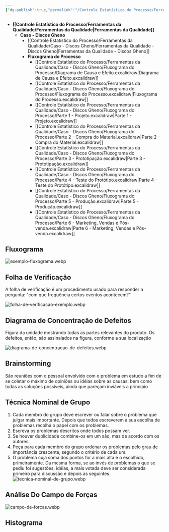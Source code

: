 ```yaml
---
{"dg-publish":true,"permalink":"/Controle Estatístico do Processo/Ferramentas da Qualidade/Ferramentas da Qualidade/","created":"2025-05-21T08:18:50.133-03:00"}
---
```





- **[[Controle Estatístico do Processo/Ferramentas da Qualidade/Ferramentas da Qualidade\|Ferramentas da Qualidade]]**
	- **Caso - Discos Gheno**
		- [[Controle Estatístico do Processo/Ferramentas da Qualidade/Caso - Discos Gheno/Ferramentas da Qualidade - Discos Gheno\|Ferramentas da Qualidade - Discos Gheno]]
		- **Fluxograma do Processo**
			- [[Controle Estatístico do Processo/Ferramentas da Qualidade/Caso - Discos Gheno/Fluxograma do Processo/Diagrama de Causa e Efeito.excalidraw\|Diagrama de Causa e Efeito.excalidraw]]
			- [[Controle Estatístico do Processo/Ferramentas da Qualidade/Caso - Discos Gheno/Fluxograma do Processo/Fluxograma do Processo.excalidraw\|Fluxograma do Processo.excalidraw]]
			- [[Controle Estatístico do Processo/Ferramentas da Qualidade/Caso - Discos Gheno/Fluxograma do Processo/Parte 1 - Projeto.excalidraw\|Parte 1 - Projeto.excalidraw]]
			- [[Controle Estatístico do Processo/Ferramentas da Qualidade/Caso - Discos Gheno/Fluxograma do Processo/Parte 2 - Compra do Material.excalidraw\|Parte 2 - Compra do Material.excalidraw]]
			- [[Controle Estatístico do Processo/Ferramentas da Qualidade/Caso - Discos Gheno/Fluxograma do Processo/Parte 3 - Prototipação.excalidraw\|Parte 3 - Prototipação.excalidraw]]
			- [[Controle Estatístico do Processo/Ferramentas da Qualidade/Caso - Discos Gheno/Fluxograma do Processo/Parte 4 - Teste do Protótipo.excalidraw\|Parte 4 - Teste do Protótipo.excalidraw]]
			- [[Controle Estatístico do Processo/Ferramentas da Qualidade/Caso - Discos Gheno/Fluxograma do Processo/Parte 5 - Produção.excalidraw\|Parte 5 - Produção.excalidraw]]
			- [[Controle Estatístico do Processo/Ferramentas da Qualidade/Caso - Discos Gheno/Fluxograma do Processo/Parte 6 - Marketing, Vendas e Pós-venda.excalidraw\|Parte 6 - Marketing, Vendas e Pós-venda.excalidraw]]



## Fluxograma

![exemplo-fluxograma.webp](/img/user/Controle%20Estat%C3%ADstico%20do%20Processo/Ferramentas%20da%20Qualidade/_attachments/exemplo-fluxograma.webp)

## Folha de Verificação

A folha de verificação é um procedimento usado para responder a pergunta: "com que frequência certos eventos acontecem?"

![folha-de-verificacao-exemplo.webp](/img/user/Controle%20Estat%C3%ADstico%20do%20Processo/Ferramentas%20da%20Qualidade/_attachments/folha-de-verificacao-exemplo.webp)

## Diagrama de Concentração de Defeitos

Figura da unidade mostrando todas as partes relevantes do produto. Os defeitos, então, são assinalados na figura, conforme a sua localização

![diagrama-de-concentracao-de-defeitos.webp](/img/user/Controle%20Estat%C3%ADstico%20do%20Processo/Ferramentas%20da%20Qualidade/_attachments/diagrama-de-concentracao-de-defeitos.webp)

## Brainstorming

São reuniões com o pessoal envolvido com o problema em estudo a fim de se coletar o máximo de opiniões ou idéias sobre as causas, bem como todas as soluções possíveis, ainda que pareçam inviáveis a princípio

## Técnica Nominal de Grupo

1. Cada membro do grupo deve escrever ou falar sobre o problema que julgar mais
importante. Depois que todos escreverem a sua escolha de problemas recolha o papel
com os problemas.
2. Escreva os problemas descritos onde todos possam ver.
3. Se houver duplicidade combine-os em um são, mas de acordo com os autores.
4. Peça para cada membro do grupo ordenar os problemas pelo grau de importância
crescente, segundo o critério de cada um.
5. O problema cuja soma dos pontos for a mais alta é o escolhido, primeiramente. Da
mesma forma, se ao invés de problemas o que se pediu foi sugestões, idéias, a mais
votada deve ser considerada primeiro para discussão e depois as seguintes.
![tecnica-nominal-de-grupo.webp](/img/user/Controle%20Estat%C3%ADstico%20do%20Processo/Ferramentas%20da%20Qualidade/_attachments/tecnica-nominal-de-grupo.webp)

## Análise Do Campo de Forças

![campo-de-forcas.webp](/img/user/Controle%20Estat%C3%ADstico%20do%20Processo/Ferramentas%20da%20Qualidade/_attachments/campo-de-forcas.webp)

## Histograma
